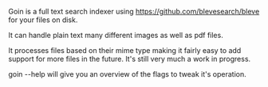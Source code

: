 Goin is a full text search indexer using https://github.com/blevesearch/bleve for your files on disk.

It can handle plain text many different images as well as pdf files.

It processes files based on their mime type making it fairly easy to add support
for more files in the future. It's still very much a work in progress.

goin --help will give you an overview of the flags to tweak it's operation.

